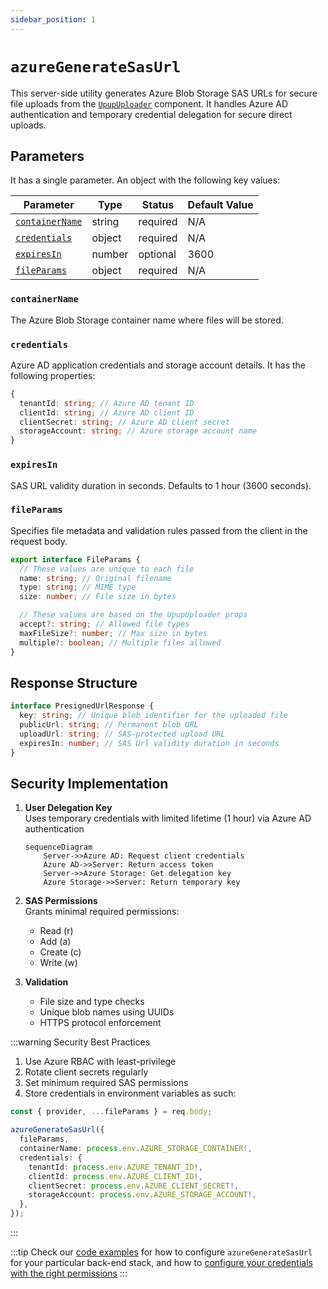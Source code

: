 ```yaml
---
sidebar_position: 1
---
```


# `azureGenerateSasUrl`

This server-side utility generates Azure Blob Storage SAS URLs for secure file uploads from the [`UpupUploader`](/docs/category/upupuploader) component. It handles Azure AD authentication and temporary credential delegation for secure direct uploads.

## Parameters

It has a single parameter. An object with the following key values:

| Parameter                         | Type   | Status   | Default Value |
| --------------------------------- | ------ | -------- | ------------- |
| [`containerName`](#containername) | string | required | N/A           |
| [`credentials`](#credentials)     | object | required | N/A           |
| [`expiresIn`](#expiresin)         | number | optional | 3600          |
| [`fileParams`](#fileparams)       | object | required | N/A           |

### `containerName`

The Azure Blob Storage container name where files will be stored.

### `credentials`

Azure AD application credentials and storage account details.
It has the following properties:

```ts
{
  tenantId: string; // Azure AD tenant ID
  clientId: string; // Azure AD client ID
  clientSecret: string; // Azure AD client secret
  storageAccount: string; // Azure storage account name
}
```

### `expiresIn`

SAS URL validity duration in seconds. Defaults to 1 hour (3600 seconds).

### `fileParams`

Specifies file metadata and validation rules passed from the client in the request body.

```ts
export interface FileParams {
  // These values are unique to each file
  name: string; // Original filename
  type: string; // MIME type
  size: number; // File size in bytes

  // These values are based on the UpupUploader props
  accept?: string; // Allowed file types
  maxFileSize?: number; // Max size in bytes
  multiple?: boolean; // Multiple files allowed
}
```

## Response Structure

```ts
interface PresignedUrlResponse {
  key: string; // Unique blob identifier for the uploaded file
  publicUrl: string; // Permanent blob URL
  uploadUrl: string; // SAS-protected upload URL
  expiresIn: number; // SAS Url validity duration in seconds
}
```

## Security Implementation

1. **User Delegation Key**  
   Uses temporary credentials with limited lifetime (1 hour) via Azure AD authentication

   ```mermaid
   sequenceDiagram
       Server->>Azure AD: Request client credentials
       Azure AD->>Server: Return access token
       Server->>Azure Storage: Get delegation key
       Azure Storage->>Server: Return temporary key
   ```

2. **SAS Permissions**  
   Grants minimal required permissions:

   - Read (r)
   - Add (a)
   - Create (c)
   - Write (w)

3. **Validation**
   - File size and type checks
   - Unique blob names using UUIDs
   - HTTPS protocol enforcement

:::warning Security Best Practices

1. Use Azure RBAC with least-privilege
2. Rotate client secrets regularly
3. Set minimum required SAS permissions
4. Store credentials in environment variables as such:

```ts
const { provider, ...fileParams } = req.body;

azureGenerateSasUrl({
  fileParams,
  containerName: process.env.AZURE_STORAGE_CONTAINER!,
  credentials: {
    tenantId: process.env.AZURE_TENANT_ID!,
    clientId: process.env.AZURE_CLIENT_ID!,
    clientSecret: process.env.AZURE_CLIENT_SECRET!,
    storageAccount: process.env.AZURE_STORAGE_ACCOUNT!,
  },
});
```

:::

:::tip
Check our [code examples](/docs/code-examples.md) for how to configure `azureGenerateSasUrl` for your particular back-end stack, and how to [configure your credentials with the right permissions](/docs/credentials-configuration.md)
:::
